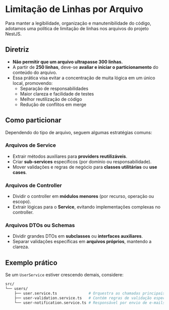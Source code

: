 # Limitação de Linhas por Arquivo

Para manter a legibilidade, organização e manutenibilidade do código, adotamos uma política de limitação de linhas nos arquivos do projeto NestJS.

## Diretriz

- **Não permitir que um arquivo ultrapasse 300 linhas.**
- A partir de **250 linhas**, deve-se **avaliar e iniciar o particionamento** do conteúdo do arquivo.
- Essa prática visa evitar a concentração de muita lógica em um único local, promovendo:
  - Separação de responsabilidades
  - Maior clareza e facilidade de testes
  - Melhor reutilização de código
  - Redução de conflitos em merge

## Como particionar

Dependendo do tipo de arquivo, seguem algumas estratégias comuns:

### Arquivos de Service

- Extrair métodos auxiliares para **providers reutilizáveis**.
- Criar **sub-services** específicos (por domínio ou responsabilidade).
- Mover validações e regras de negócio para **classes utilitárias** ou **use cases**.

### Arquivos de Controller

- Dividir o controller em **módulos menores** (por recurso, operação ou escopo).
- Extrair lógicas para o **Service**, evitando implementações complexas no controller.

### Arquivos DTOs ou Schemas

- Dividir grandes DTOs em **subclasses** ou **interfaces auxiliares**.
- Separar validações específicas em **arquivos próprios**, mantendo a clareza.

## Exemplo prático

Se um `UserService` estiver crescendo demais, considere:

```bash
src/
└── users/
    ├── user.service.ts              # Orquestra as chamadas principais
    ├── user-validation.service.ts   # Contém regras de validação específicas
    └── user-notification.service.ts # Responsável por envio de e-mails, notificações etc.
